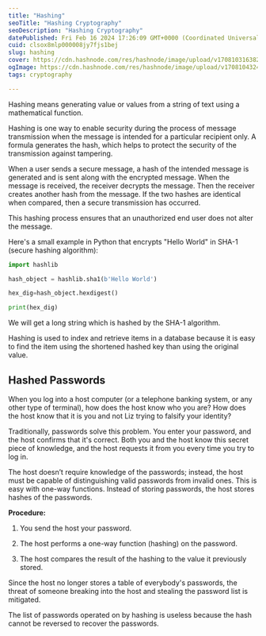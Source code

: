 ```yaml
---
title: "Hashing"
seoTitle: "Hashing Cryptography"
seoDescription: "Hashing Cryptography"
datePublished: Fri Feb 16 2024 17:26:09 GMT+0000 (Coordinated Universal Time)
cuid: clsox8mlp000008jy7fjs1bej
slug: hashing
cover: https://cdn.hashnode.com/res/hashnode/image/upload/v1708103163828/9024651c-8428-4ae3-b46b-2a660db4f6f5.webp
ogImage: https://cdn.hashnode.com/res/hashnode/image/upload/v1708104324299/08bdb824-16a1-4d30-a234-8aa8713b7c65.webp
tags: cryptography

---
```


Hashing means generating value or values from a string of text using a mathematical function.

Hashing is one way to enable security during the process of message transmission when the message is intended for a particular recipient only. A formula generates the hash, which helps to protect the security of the transmission against tampering.

When a user sends a secure message, a hash of the intended message is generated and is sent along with the encrypted message. When the message is received, the receiver decrypts the message. Then the receiver creates another hash from the message. If the two hashes are identical when compared, then a secure transmission has occurred.

This hashing process ensures that an unauthorized end user does not alter the message.

Here's a small example in Python that encrypts "Hello World" in SHA-1 (secure hashing algorithm):

```python
import hashlib

hash_object = hashlib.sha1(b'Hello World')

hex_dig=hash_object.hexdigest()

print(hex_dig)
```

We will get a long string which is hashed by the SHA-1 algorithm.

Hashing is used to index and retrieve items in a database because it is easy to find the item using the shortened hashed key than using the original value.

## Hashed Passwords

When you log into a host computer (or a telephone banking system, or any other type of terminal), how does the host know who you are? How does the host know that it is you and not Liz trying to falsify your identity?

Traditionally, passwords solve this problem. You enter your password, and the host confirms that it's correct. Both you and the host know this secret piece of knowledge, and the host requests it from you every time you try to log in.

The host doesn’t require knowledge of the passwords; instead, the host must be capable of distinguishing valid passwords from invalid ones. This is easy with one-way functions. Instead of storing passwords, the host stores hashes of the passwords.

**Procedure:**

1. You send the host your password.
    
2. The host performs a one-way function (hashing) on the password.
    
3. The host compares the result of the hashing to the value it previously stored.
    

Since the host no longer stores a table of everybody's passwords, the threat of someone breaking into the host and stealing the password list is mitigated.

The list of passwords operated on by hashing is useless because the hash cannot be reversed to recover the passwords.